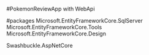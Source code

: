 #PokemonReviewApp with WebApi

#packages
Microsoft.EntityFrameworkCore.SqlServer
Microsoft.EntityFrameworkCore.Tools
Microsoft.EntityFrameworkCore.Design


Swashbuckle.AspNetCore